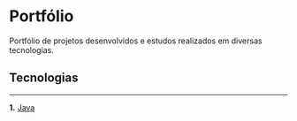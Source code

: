 # Portfólio
Portfólio de projetos desenvolvidos e estudos realizados em diversas tecnologias.

## Tecnologias
--------------
__1.__ [Java](https://github.com/adriana-toni/portfolio/tree/main/java) 


